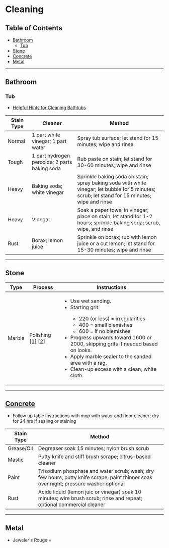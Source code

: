 # Cleaning

## Table of Contents
* [Bathroom](#bathroom)
  * [Tub](#tub)
* [Stone](#stone)
* [Concrete](#concrete)
* [Metal](#metal)

___
## Bathroom

### Tub
* [Helpful Hints for Cleaning Bathtubs](http://www.bobvila.com/articles/cleaning-bathtub/#.V771D_krJhE)

Stain Type | Cleaner | Method
-----------|---------|-------
Normal | 1 part white vinegar; 1 part water | Spray tub surface; let stand for 15 minutes; wipe and rinse
Tough | 1 part hydrogen peroxide; 2 parts baking soda | Rub paste on stain; let stand for 30-60 minutes; wipe and rinse
Heavy | Baking soda; white vinegar | Sprinkle baking soda on stain; spray baking soda with white vinegar; let bubble for 5 minutes; scrub; let stand for 15 minutes; wipe and rinse
Heavy | Vinegar | Soak a paper towel in vinegar; place on stain; let stand for 1-2 hours; sprinkle baking soda; scrub, wipe, and rinse
Rust | Borax; lemon juice | Sprinkle on borax; rub with lemon juice or a cut lemon; let stand for 15-30 minutes; wipe and rinse

___
## Stone

Type | Process | Instructions
-----|---------|-------------
Marble | Polishing [[1]](http://www.ehow.com/how_4733276_sand-marble.html) [[2]](http://diy.stackexchange.com/questions/23334/how-do-i-know-when-to-switch-to-a-finer-grit-when-polishing-marble) | <ul><li>Use wet sanding.</li><li>Starting grit:</li><ul><li>220 (or less) = irregularities</li><li>400 = small blemishes</li><li>600 = if no blemishes</li></ul><li>Progress upwards toward 1600 or 2000, skipping grits if needed based on looks.</li><li>Apply marble sealer to the sanded area with a rag.</li><li>Clean-up excess with a clean, white cloth.</li></ul>

___
## [Concrete](http://www.lowes.com/projects/repair-and-maintain/remove-stains-from-concrete/project)
* Follow up table instructions with mop with water and floor cleaner; dry for 24 hrs if sealing or staining

Stain Type | Method
-----------|-------
Grease/Oil | Degreaser soak 15 minutes; nylon brush scrub
Mastic | Putty knife and stiff brush scrape; citrus-based cleaner
Paint | Trisodium phosphate and water scrub; wash; dry few hours; putty knife scrape; paint thinner soak over night; pressure washer optional
Rust | Acidc liquid (lemon juic or vinegar) soak 10 minutes; wire brush scrub; rinse and repeat; optional commercial cleaner

___
## Metal
* Jeweler's Rouge =
